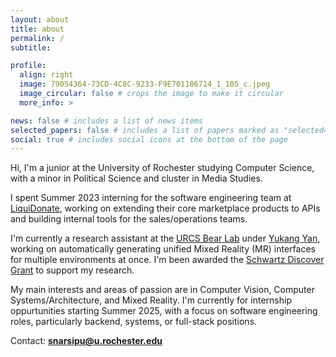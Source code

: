 ```yaml
---
layout: about
title: about
permalink: /
subtitle:

profile:
  align: right
  image: 79054364-73CD-4C8C-9233-F9E701186714_1_105_c.jpeg
  image_circular: false # crops the image to make it circular
  more_info: >

news: false # includes a list of news items
selected_papers: false # includes a list of papers marked as "selected={true}"
social: true # includes social icons at the bottom of the page
---
```


Hi, I'm a junior at the University of Rochester studying Computer Science, with a minor in Political Science and cluster in Media Studies.

I spent Summer 2023 interning for the software engineering team at [LiquiDonate](https://liquidonate.com/), working on extending their core marketplace products to APIs and building internal tools for the sales/operations teams.

I'm currently a research assistant at the [URCS Bear Lab](https://rochester-bear-lab.github.io/) under [Yukang Yan](https://www.cs.rochester.edu/people/faculty/yan_yukang/index.html), working on automatically generating unified Mixed Reality (MR) interfaces for multiple environments at once. I'm been awarded the [Schwartz Discover Grant](https://www.rochester.edu/college/ugresearch/funding/discover-grant/index.html) to support my research.

My main interests and areas of passion are in Computer Vision, Computer Systems/Architecture, and Mixed Reality. I'm currently for internship oppurtunities starting Summer 2025, with a focus on software engineering roles, particularly backend, systems, or full-stack positions.

Contact: **[snarsipu@u.rochester.edu](mailto:snarsipu@u.rochester.edu)**
